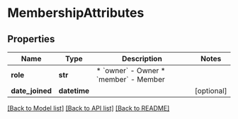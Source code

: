 # MembershipAttributes

## Properties
Name | Type | Description | Notes
------------ | ------------- | ------------- | -------------
**role** | **str** | * &#x60;owner&#x60; - Owner * &#x60;member&#x60; - Member | 
**date_joined** | **datetime** |  | [optional] 

[[Back to Model list]](../README.md#documentation-for-models) [[Back to API list]](../README.md#documentation-for-api-endpoints) [[Back to README]](../README.md)

